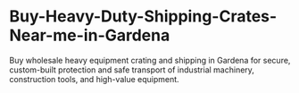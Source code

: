 # Buy-Heavy-Duty-Shipping-Crates-Near-me-in-Gardena
Buy wholesale heavy equipment crating and shipping in Gardena for secure, custom-built protection and safe transport of industrial machinery, construction tools, and high-value equipment.
